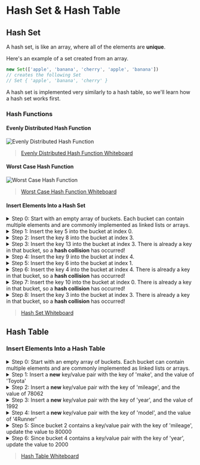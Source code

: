 # Hash Set & Hash Table

## Hash Set

A hash set, is like an array, where all of the elements are **unique**.

Here's an example of a set created from an array.

```js
new Set(['apple', 'banana', 'cherry', 'apple', 'banana'])
// creates the following Set
// Set { 'apple', 'banana', 'cherry' }
```

A hash set is implemented very similarly to a hash table, so we'll learn how a hash set works first.

### Hash Functions

#### Evenly Distributed Hash Function

![Evenly Distributed Hash Function](https://i.imgur.com/2nM8TOg.png)

> [Evenly Distributed Hash Function Whiteboard](https://miro.com/app/board/o9J_lb-01D0=/)

#### Worst Case Hash Function

![Worst Case Hash Function](https://i.imgur.com/XWCLfEx.png)

> [Worst Case Hash Function Whiteboard](https://miro.com/app/board/o9J_lb-lSLU=/)

#### Insert Elements Into a Hash Set

<details>
<summary>Step 0: Start with an empty array of buckets. Each bucket can contain multiple elements and are commonly implemented as linked lists or arrays.</summary>

![Step 0](https://i.imgur.com/ngNPhgZ.png)


</details>

<details>
<summary>Step 1: Insert the key 5 into the bucket at index 0.</summary>

![Step 1](https://i.imgur.com/lbpXANZ.png)


</details>

<details>
<summary>Step 2: Insert the key 8 into the bucket at index 3.</summary>

![Step 2](https://i.imgur.com/PlvveS1.png)


</details>

<details>
<summary>Step 3: Insert the key 13 into the bucket at index 3. There is already a key in that bucket, so a <strong>hash collision</strong> has occurred!</summary>

![Step 3](https://i.imgur.com/vdHHle0.png)


</details>

<details>
<summary>Step 4: Insert the key 9 into the bucket at index 4.</summary>

![Step 4](https://i.imgur.com/90ewp5a.png)


</details>

<details>
<summary>Step 5: Insert the key 6 into the bucket at index 1.</summary>

![Step 5](https://i.imgur.com/FSc0hUG.png)


</details>

<details>
<summary>Step 6: Insert the key 4 into the bucket at index 4. There is already a key in that bucket, so a <strong>hash collision</strong> has occurred!</summary>

![Step 6](https://i.imgur.com/G0vYUvm.png)


</details>

<details>
<summary>Step 7: Insert the key 10 into the bucket at index 0. There is already a key in that bucket, so a <strong>hash collision</strong> has occurred!</summary>

![Step 7](https://i.imgur.com/7ALiO6Z.png)


</details>

<details>
<summary>Step 8: Insert the key 3 into the bucket at index 3. There is already a key in that bucket, so a <strong>hash collision</strong> has occurred!</summary>

![Step 8](https://i.imgur.com/EOjjb6m.png)


</details>

> [Hash Set Whiteboard](https://miro.com/app/board/o9J_lcW9KT0=/)

## Hash Table

### Insert Elements Into a Hash Table

<details>
<summary>Step 0: Start with an empty array of buckets. Each bucket can contain multiple elements and are commonly implemented as linked lists or arrays.</summary>

![Step 0](https://i.imgur.com/Loy3VRY.png)


</details>

<details>
<summary>Step 1: Insert a <strong>new</strong> key/value pair with the key of 'make', and the value of 'Toyota'</summary>

![Step 1](https://i.imgur.com/kpIlwid.png)


</details>

<details>
<summary>Step 2: Insert a <strong>new</strong> key/value pair with the key of 'mileage', and the value of 78062</summary>

![Step 2](https://i.imgur.com/9lajFjR.png)


</details>

<details>
<summary>Step 3: Insert a <strong>new</strong> key/value pair with the key of 'year', and the value of 1992</summary>

![Step 3](https://i.imgur.com/34UdnwY.png)


</details>

<details>
<summary>Step 4: Insert a <strong>new</strong> key/value pair with the key of 'model', and the value of '4Runner'</summary>

![Step 4](https://i.imgur.com/CbTlNx8.png)


</details>

<details>
<summary>Step 5: Since bucket 2 contains a key/value pair with the key of 'mileage', update the value to 80000</summary>

![Step 5](https://i.imgur.com/JS7nPDU.png)


</details>

<details>
<summary>Step 6: Since bucket 4 contains a key/value pair with the key of 'year', update the value to 2000</summary>

![Step 6](https://i.imgur.com/hI6n4QX.png)


</details>

> [Hash Table Whiteboard](https://miro.com/app/board/o9J_lb88JU4=/)
